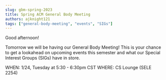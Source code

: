 ```yaml
---
slug: gbm-spring-2023
title: Spring ACM General Body Meeting
authors: ajknight121
tags: ["general-body-meeting", "events", "SIGs"]
---
```


Good afternoon!

Tomorrow we will be having our General Body Meeting! This is your chance to get a lookahead on upcoming events this semester and what our Special Interest Groups (SIGs) have in store.

WHEN: 1/24, Tuesday at 5:30 - 6:30pm CST
WHERE: CS Lounge (SELE 2254)
